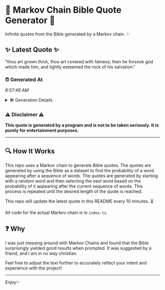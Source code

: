 # 📖 Markov Chain Bible Quote Generator 📖

Infinite quotes from the Bible generated by a Markov chain. ✨

## ✨ Latest Quote ✨
"thou art grown thick, thou art covered with fatness; then he forsook god which made him, and lightly esteemed the rock of his salvation."

### ⏰ Generated At
*8:57:49 AM*

<details>
    <summary>🛠️ Generation Details</summary>
    <p>
        <strong>🌱 Seed:</strong> thou<br>
        <strong>🔄 Iterations:</strong> 23<br>
        <strong>📜 Context History:</strong><br>[ thou ]: art<br>[ thou, art ]: grown<br>[ thou, art, grown ]: thick,<br>[ thou, art, grown, thick, ]: thou<br>[ thou, art, grown, thick,, thou ]: art<br>[ thou, art, grown, thick,, thou, art ]: covered<br>[ art, grown, thick,, thou, art, covered ]: with<br>[ grown, thick,, thou, art, covered, with ]: fatness;<br>[ thick,, thou, art, covered, with, fatness; ]: then<br>[ thou, art, covered, with, fatness;, then ]: he<br>[ art, covered, with, fatness;, then, he ]: forsook<br>[ covered, with, fatness;, then, he, forsook ]: god<br>[ with, fatness;, then, he, forsook, god ]: which<br>[ fatness;, then, he, forsook, god, which ]: made<br>[ then, he, forsook, god, which, made ]: him,<br>[ he, forsook, god, which, made, him, ]: and<br>[ forsook, god, which, made, him,, and ]: lightly<br>[ god, which, made, him,, and, lightly ]: esteemed<br>[ which, made, him,, and, lightly, esteemed ]: the<br>[ made, him,, and, lightly, esteemed, the ]: rock<br>[ him,, and, lightly, esteemed, the, rock ]: of<br>[ and, lightly, esteemed, the, rock, of ]: his<br>[ lightly, esteemed, the, rock, of, his ]: salvation.<br>
    </p>
</details>

### ⚠️ Disclaimer ⚠️
**This quote is generated by a program and is not to be taken seriously. It is purely for entertainment purposes.**

---

## 🔍 How It Works

This repo uses a Markov chain to generate Bible quotes. The quotes are generated by using the Bible as a dataset to find the probability of a word appearing after a sequence of words. The quotes are generated by starting with a random word and then selecting the next word based on the probability of it appearing after the current sequence of words. This process is repeated until the desired length of the quote is reached.

This repo will update the latest quote in this README every 10 minutes. ⏳

All code for the actual Markov chain is in `index.ts`.

## ❓ Why

I was just messing around with Markov Chains and found that the Bible surprisingly yielded good results when prompted. 
It was suggested by a friend, and I am in no way christian.

Feel free to adjust the text further to accurately reflect your intent and experience with the project!

---

*Enjoy*✨

